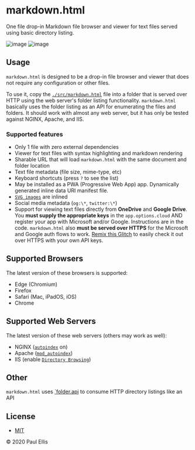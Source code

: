 # markdown.html
One file drop-in Markdown file browser and viewer for text files served using basic directory listing.

![image](https://user-images.githubusercontent.com/455424/100281804-69c5e280-2f1f-11eb-880f-ad0b3e9d27e0.png)
![image](https://user-images.githubusercontent.com/455424/100281829-73e7e100-2f1f-11eb-921b-e7da5f1d6a3e.png)

## Usage
`markdown.html` is designed to be a drop-in file browser and viewer that does not require any configuration or other files.

To use it, copy the [`./src/markdown.html`](src/markdown.html) file into a folder that is served over HTTP using the web server's folder listing functionality. `markdown.html` basically uses the folder listing as an API for enumerating the files and folders. It should work with almost any web server, but it has only be tested against NGINX, Apache, and IIS.

### Supported features

* Only 1 file with zero external dependencies
* Viewer for text files with syntax highlighting and markdown rendering
* Sharable URL that will load `markdown.html` with the same document and folder location
* Text file metadata (file size, mime-type, etc)
* Keyboard shortcuts (press `?` to see the list)
* May be installed as a PWA (Progressive Web App) app. Dynamically generated inline data URI manifest file.
* [`SVG images`](https://github.com/microsoft/fluentui-system-icons/) are inlined
* Social media metadata (`og:\*`, `twitter:\*`)
* Support for viewing text files directly from **OneDrive** and **Google Drive**. You **must supply the appropriate keys** in the `app.options.cloud` AND register your app with Microsoft and/or Google. Instructions are in the code. `markdown.html` also **must be served over HTTPS** for the Microsoft and Google auth flows to work. [Remix this Glitch](https://markdown-html-remix.glitch.me/src/markdown.html#eyJsb2NhdGlvbiI6Imh0dHBzOi8vbWFya2Rvd24taHRtbC1yZW1peC5nbGl0Y2gubWUvIiwiZG9jdW1lbnQiOiIifQ%3D%3D) to easily check it out over HTTPS with your own API keys.

## Supported Browsers

The latest version of these browsers is supported:

* Edge (Chromium)
* Firefox
* Safari (Mac, iPadOS, iOS)
* Chrome

## Supported Web Servers

The latest version of these web servers (others may work as well):

* NGINX ([`autoindex`](https://nginx.org/en/docs/http/ngx_http_autoindex_module.html) on)
* Apache ([`mod_autoindex`](https://cwiki.apache.org/confluence/display/HTTPD/DirectoryListings))
* IIS (enable [`Directory Browsing`](https://docs.microsoft.com/en-us/iis/configuration/system.webserver/directorybrowse))

## Other

`markdown.html` uses [`folder.api](https://github.com/pseudosavant/folder.api) to consume HTTP directory listings like an API

## License

* [MIT](./LICENSE)

&copy; 2020 Paul Ellis
